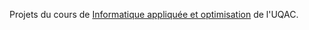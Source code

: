 Projets du cours de [Informatique appliquée et optimisation](https://cours.uqac.ca/8INF808) de l'UQAC.

